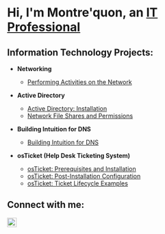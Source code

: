 <h1>Hi, I'm Montre'quon, an
<a href="https://linkedin.com/in/montre’quon-wheeler-23ab8b1a1/">IT Professional</a></h1>

<h2>Information Technology Projects:</h2>

- <b>Networking</b>
  - [Performing Activities on the Network](https://github.com/montrequonwheeler/Performing-Activities-on-the-Network)

- <b>Active Directory</b>
  - [Active Directory: Installation](https://github.com/montrequonwheeler/active-directory)
  - [Network File Shares and Permissions](https://github.com/montrequonwheeler/network-file-shares-and-permissions)

- <b>Building Intuition for DNS</b>
  - [Building Intuition for DNS](https://github.com/montrequonwheeler/building-intuition-for-dns)

- <b>osTicket (Help Desk Ticketing System)</b>
  - [osTicket: Prerequisites and Installation](https://github.com/montrequonwheeler/osticket-prereqs)
  - [osTicket: Post-Installation Configuration](https://github.com/montrequonwheeler/post-install-config)
  - [osTicket: Ticket Lifecycle Examples](https://github.com/montrequonwheeler/ticket-lifecycle)

<h2>Connect with me:</h2>

[<img align="left" alt="Josh | LinkedIn" width="22px" src="https://cdn.jsdelivr.net/npm/simple-icons@v3/icons/linkedin.svg" />][linkedin]

[linkedin]: https://linkedin.com/in/montre’quon-wheeler-23ab8b1a1/

